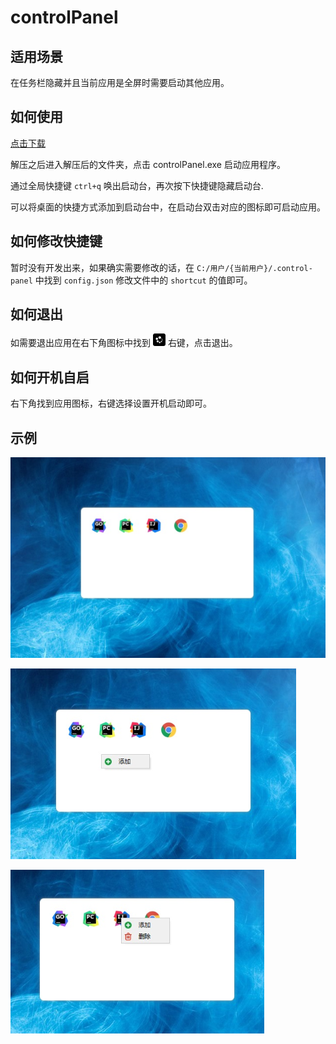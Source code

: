 # controlPanel

## 适用场景
在任务栏隐藏并且当前应用是全屏时需要启动其他应用。

## 如何使用
[点击下载](https://github.com/geebos/controlPanel/releases)

解压之后进入解压后的文件夹，点击 controlPanel.exe 启动应用程序。

通过全局快捷键 `ctrl+q` 唤出启动台，再次按下快捷键隐藏启动台.

可以将桌面的快捷方式添加到启动台中，在启动台双击对应的图标即可启动应用。

## 如何修改快捷键
暂时没有开发出来，如果确实需要修改的话，在 `C:/用户/{当前用户}/.control-panel` 中找到 `config.json` 修改文件中的 `shortcut` 的值即可。

## 如何退出
如需要退出应用在右下角图标中找到 <img src="https://github.com/geebos/controlPanel/blob/master/icons/logo.png?raw=true" width=20, height=20>  右键，点击退出。

## 如何开机自启
右下角找到应用图标，右键选择设置开机启动即可。

## 示例
![](images/example1.png)

![](images/example2.png)

![](images/example3.png)